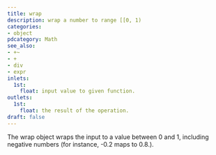 ```yaml
---
title: wrap
description: wrap a number to range [[0, 1)
categories:
- object
pdcategory: Math
see_also:
- +~
- +
- div
- expr
inlets:
  1st:
    float: input value to given function.
outlets:
  1st:
    float: the result of the operation.
draft: false
---
```

The wrap object wraps the input to a value between 0 and 1, including negative numbers (for instance, -0.2 maps to 0.8.).
